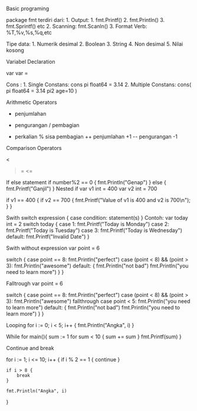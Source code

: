 Basic programing

package fmt
terdiri dari: 1. Output: 1. fmt.Printf()
						 2. fmt.Println()
						 3. fmt.Sprintf()
						 etc
			  2. Scanning: fmt.Scanln()
			  3. Format Verb: %T,%v,%s,%q,etc

Tipe data: 1. Numerik desimal
		   2. Boolean
		   3. String
		   4. Non desimal
		   5. Nilai kosong

Variabel Declaration

var <nama-variabel> <tipe-data>
var <nama-variabel> <tipe-data> = <nilai>

Cons : 1. Single Constans: cons pi float64 = 3.14
	   2. Multiple Constans: cons(
		   pi float64 = 3.14
		   pi2
		   age=10
	   )

Arithmetic Operators
+ penjumlahan
- pengurangan
/ pembagian
* perkalian
% sisa pembagian
++ penjumlahan +1
-- pengurangan -1

Comparison Operators
>
<
>=
<=

If else statement
if number%2 == 0 {
	fmt.Println("Genap")
} else {
	fmt.Printf("Ganjil")
}
Nested if
var v1 int = 400
var v2 int = 700

if v1 == 400 {
	if v2 == 700 {
		fmt.Printf("Value of v1 is 400 and v2 is 700\n");
	}
}

Swith
switch expression {
case condition:
	statement(s)
}
Contoh:
var today int = 2
switch today {
case 1:
	fmt.Printf("Today is Monday")
case 2:
	fmt.Printf("Today is Tuesday")
case 3:
	fmt.Printf("Today is Wednesday")
default:
	fmt.Printf("Invalid Date")
}

Swith without expression
var point = 6

switch {
case point == 8:
    fmt.Println("perfect")
case (point < 8) && (point > 3):
    fmt.Println("awesome")
default:
    {
        fmt.Println("not bad")
        fmt.Println("you need to learn more")
    }
}

Falltrough
var point = 6

switch {
case point == 8:
    fmt.Println("perfect")
case (point < 8) && (point > 3):
    fmt.Println("awesome")
    fallthrough
case point < 5:
    fmt.Println("you need to learn more")
default:
    {
        fmt.Println("not bad")
        fmt.Println("you need to learn more")
    }
}

Looping
for i := 0; i < 5; i++ {
    fmt.Println("Angka", i)
}

While
for main(){
	sum := 1
	for sum < 10 {
		sum += sum
	}
	fmt.Printf(sum)
}

Continue and break

for i := 1; i <= 10; i++ {
    if i % 2 == 1 {
        continue
    }

    if i > 8 {
        break
    }

    fmt.Println("Angka", i)
}